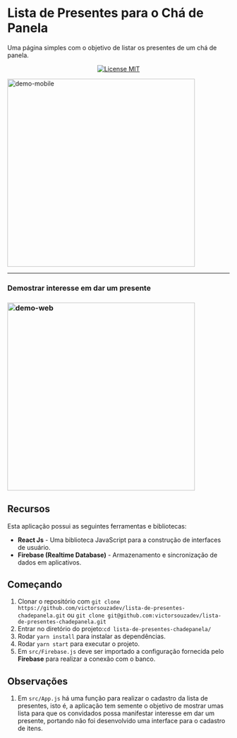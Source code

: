 # Lista de Presentes para o Chá de Panela
Uma página simples com o objetivo de listar os presentes de um chá de panela.

<p align="center">
  <a href="https://opensource.org/licenses/MIT">
    <img src="https://img.shields.io/badge/License-MIT-blue.svg" alt="License MIT">
  </a>
</p>



<div>
  
  <img src="https://firebasestorage.googleapis.com/v0/b/web-site-personal.appspot.com/o/projetos-github%2Flista-presentes-chadepanela.png?alt=media&token=9323398e-a751-4cff-8465-b232ce621d01" alt="demo-mobile" height="425">
  
<hr />
  
</div>
  <h3>Demostrar interesse em dar um presente<h3/>
  <img src="https://firebasestorage.googleapis.com/v0/b/web-site-personal.appspot.com/o/projetos-github%2Flista-cha-presentes-chadepanela.gif?alt=media&token=9eca441a-f0c7-406d-974a-a9863c3d64a7" alt="demo-web" height="425">
  
## Recursos
Esta aplicação possui as seguintes ferramentas e bibliotecas:

- **React Js** - Uma biblioteca JavaScript para a construção de interfaces de usuário.
- **Firebase (Realtime Database)** - Armazenamento e sincronização de dados em aplicativos.


## Começando

1. Clonar o repositório com `git clone https://github.com/victorsouzadev/lista-de-presentes-chadepanela.git` ou `git clone git@github.com:victorsouzadev/lista-de-presentes-chadepanela.git`
2. Entrar no diretório do projeto:`cd lista-de-presentes-chadepanela/`<br />
3. Rodar `yarn install` para instalar as dependências. <br />
4. Rodar `yarn start` para executar o projeto.
5. Em `src/Firebase.js` deve ser importado a configuração fornecida pelo **Firebase** para realizar a conexão com o banco. 


## Observações 
1. Em `src/App.js` há uma função para realizar o cadastro da lista de presentes, isto é, a aplicação tem semente o objetivo de mostrar umas lista para que os convidados possa manifestar interesse em dar um presente, portando não foi desenvolvido uma interface para o cadastro de itens.
